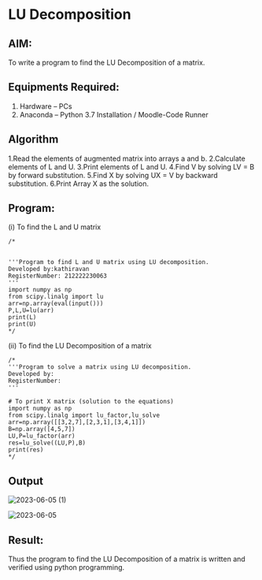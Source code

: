 # LU Decomposition 

## AIM:
To write a program to find the LU Decomposition of a matrix.

## Equipments Required:
1. Hardware – PCs
2. Anaconda – Python 3.7 Installation / Moodle-Code Runner

## Algorithm
1.Read the elements of augmented matrix into arrays a and b.
2.Calculate elements of L and U.
3.Print elements of L and U.
4.Find V by solving LV = B by forward substitution.
5.Find X by solving UX = V by backward substitution. 
6.Print Array X as the solution.

## Program:
(i) To find the L and U matrix
```
/*
 

'''Program to find L and U matrix using LU decomposition.
Developed by:kathiravan 
RegisterNumber: 212222230063
'''
import numpy as np
from scipy.linalg import lu
arr=np.array(eval(input()))
P,L,U=lu(arr)
print(L)
print(U)
*/
```
(ii) To find the LU Decomposition of a matrix
```
/*
'''Program to solve a matrix using LU decomposition.
Developed by: 
RegisterNumber: 
'''

# To print X matrix (solution to the equations)
import numpy as np
from scipy.linalg import lu_factor,lu_solve
arr=np.array([[3,2,7],[2,3,1],[3,4,1]])
B=np.array([4,5,7])
LU,P=lu_factor(arr)
res=lu_solve((LU,P),B)
print(res)
*/
```
## Output
![2023-06-05 (1)](https://github.com/kathiravan13/LU-Decomposition/assets/119831303/ec06f2d2-81cf-4afd-b551-6e29c4dc4a5a)

![2023-06-05](https://github.com/kathiravan13/LU-Decomposition/assets/119831303/ec17606a-b758-4685-8a29-ed20ebaa4240)



## Result:
Thus the program to find the LU Decomposition of a matrix is written and verified using python programming.

